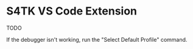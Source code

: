 # S4TK VS Code Extension

TODO

If the debugger isn't working, run the "Select Default Profile" command.